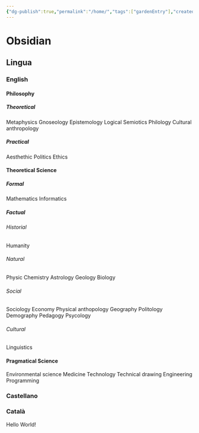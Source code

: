```yaml
---
{"dg-publish":true,"permalink":"/home/","tags":["gardenEntry"],"created":"","updated":""}
---
```

  
# Obsidian
## Lingua
### English
#### Philosophy
##### Theoretical
Metaphysics
Gnoseology
Epistemology
Logical
Semiotics
Philology
Cultural anthropology
##### Practical
Aesthethic
Politics
Ethics
####  Theoretical Science
##### Formal
Mathematics
Informatics
##### Factual
###### Historial
Humanity
###### Natural
Physic
Chemistry
Astrology
Geology
Biology
###### Social
Sociology
Economy
Physical anthopology
Geography
Politology
Demography
Pedagogy
Psycology
###### Cultural
Linguistics
#### Pragmatical Science
Environmental science
Medicine
Technology
Technical drawing
Engineering
Programming
### Castellano
### Català
Hello World!